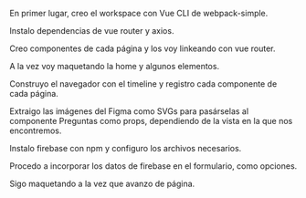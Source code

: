 En primer lugar, creo el workspace con Vue CLI de webpack-simple.

Instalo dependencias de vue router y axios.

Creo componentes de cada página y los voy linkeando con vue router.

A la vez voy maquetando la home y algunos elementos.

Construyo el navegador con el timeline y registro cada componente de cada página.

Extraigo las imágenes del Figma como SVGs para pasárselas al componente Preguntas como props, dependiendo de la vista en la que nos encontremos.

Instalo firebase con npm y configuro los archivos necesarios.

Procedo a incorporar los datos de firebase en el formulario, como opciones.

Sigo maquetando a la vez que avanzo de página.